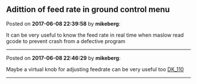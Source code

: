 ## Adittion of feed rate in ground control menu
Posted on **2017-06-08 22:39:58** by **mikeberg**:

It can be very useful to know the feed rate in real time when maslow read gcode to prevent crash from a defective program

---

Posted on **2017-06-08 22:46:29** by **mikeberg**:

Maybe a virtual knob for adjusting feedrate can be very useful too  [DK_110](//muut.com/u/maslowcnc/s1/:maslowcnc:XPZl:dk_110.jpg.jpg)

---

